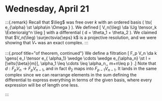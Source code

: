 # Wednesday, April 21


:::{.remark}
Recall that $\lieg$ was free over $k$ with an ordered basis \( \ts{ e_{\alpha} \st \alpha\in \Omega } \).
We defined 
\[
V_n(\lieg) \da \Ug \tensor_k \Exterioralg^n \lieg
\]
with a differential \( d = \theta_1 + \theta_2 \).
We claimed that $V_n(\lieg) \surjectsvia{\eps} k$ is a projective resolution, and we were showing that $V_*$ was an exact complex.
:::


:::{.proof title="of theorem, continued"}
We define a filtration
\[
F_p V_n \da k \gens{ e_I \tensor e_{ \alpha_1} \wedge \cdots \wedge e_{\alpha_n} \st I = [\elts{\beta}{m}], \alpha_1 \leq \cdots \leq \alpha_n,\, m+n\leq p } 
.\]
Note that $d: F_p V_n \to F_p V_{n-1}$, and in fact $\theta_2$ maps into $F_{p-1} V_{n-1}$.
It lands in the same complex since we can rearrange elements in the sum defining the differential to express everything in terms of the given basis, where every expression will be of length one less. 

:::


